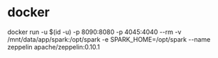 # docker
docker run -u $(id -u) -p 8090:8080 -p 4045:4040 --rm -v /mnt/data/app/spark:/opt/spark -e SPARK_HOME=/opt/spark  --name zeppelin apache/zeppelin:0.10.1